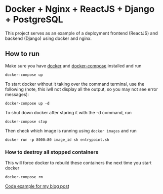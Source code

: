 # Docker + Nginx + ReactJS + Django + PostgreSQL

This project serves as an example of a deployment frontend (ReactJS) and backend (Django) using docker and nginx.

## How to run

Make sure you have [docker](https://docs.docker.com/install/) and [docker-compose](https://docs.docker.com/compose/install/) installed and run

```shell
docker-compose up
```

To start docker without it taking over the command terminal, use the following (note, this iwll not display all the output, so you may not see error messages):
```shell
docker-compose up -d
```

To shut down docker after staring it with the -d command, run
```shell
docker-compose stop
```

Then check which image is running using `docker images` and run
```shell
docker run -p 8000:80 image_id sh entrypoint.sh
```

### How to destroy all stopped containers

This will force docker to rebuild these containers the next time you start docker

```shell
docker-compose rm
```

[Code example for my blog post](http://felipelinsmachado.com/connecting-django-reactjs-via-nginx-using-docker-containers/)
